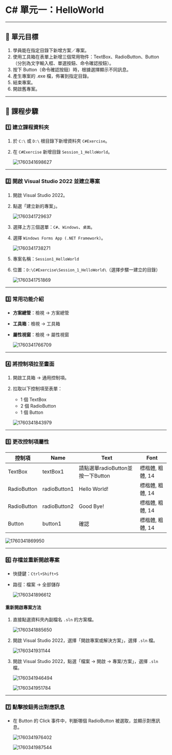 # C# 單元一：HelloWorld

---

## 🎯 單元目標

1. 學員能在指定目錄下新增方案／專案。
2. 使用工具箱在表單上新增三個常用物件：TextBox、RadioButton、Button（分別為文字輸入框、單選按鈕、命令確認按鈕）。
3. 按下 Button（命令確認按鈕）時，根據選擇顯示不同訊息。
4. 產生專案的 .exe 檔，佈署到指定目錄。
5. 結束專案。
6. 開啟舊專案。

---

## 📝 課程步驟

### 1️⃣ 建立課程資料夾

1. 於 `C:\` 或 `D:\` 根目錄下新增資料夾 `C#Exercise`。
2. 在 `C#Exercise` 新增目錄 `Session_1_HelloWorld`。

   ![1760341698627](image/Course1/1760341698627.png)

---

### 2️⃣ 開啟 Visual Studio 2022 並建立專案

1. 開啟 Visual Studio 2022。
2. 點選「建立新的專案」。

   ![1760341729637](image/Course1/1760341729637.png)
3. 選擇上方三個選單：`C#`、`Windows`、`桌面`。
4. 選擇 `Windows Forms App (.NET Framework)`。

   ![1760341738271](image/Course1/1760341738271.png)
5. 專案名稱：`Session1_HelloWorld`
6. 位置：`D:\C#Exercise\Session_1_HelloWorld\`（選擇步驟一建立的目錄）

   ![1760341751869](image/Course1/1760341751869.png)

---

### 3️⃣ 常用功能介紹

- **方案總管**：檢視 → 方案總管
- **工具箱**：檢視 → 工具箱
- **屬性視窗**：檢視 → 屬性視窗

  ![1760341766709](image/Course1/1760341766709.png)

---

### 4️⃣ 將控制項拉至畫面

1. 開啟工具箱 → 通用控制項。
2. 拉取以下控制項至表單：

   - 1 個 TextBox
   - 2 個 RadioButton
   - 1 個 Button

   ![1760341843979](image/Course1/1760341843979.png)

---

### 5️⃣ 更改控制項屬性

| 控制項      | Name         | Text                              | Font             |
| ----------- | ------------ | --------------------------------- | ---------------- |
| TextBox     | textBox1     | 請點選單radioButton並按一下Button | 標楷體, 粗體, 14 |
| RadioButton | radioButton1 | Hello World!                      | 標楷體, 粗體, 14 |
| RadioButton | radioButton2 | Good Bye!                         | 標楷體, 粗體, 14 |
| Button      | button1      | 確認                              | 標楷體, 粗體, 14 |

   ![1760341869950](image/Course1/1760341869950.png)

---

### 6️⃣ 存檔並重新開啟專案

- 快捷鍵：`Ctrl+Shift+S`
- 路徑：檔案 → 全部儲存

  ![1760341896612](image/Course1/1760341896612.png)

#### 重新開啟專案方法

1. 直接點選資料夾內副檔名 `.sln` 的方案檔。

   ![1760341885650](image/Course1/1760341885650.png)
2. 開啟 Visual Studio 2022，選擇「開啟專案或解決方案」，選擇 `.sln` 檔。

   ![1760341931144](image/Course1/1760341931144.png)
3. 開啟 Visual Studio 2022，點選「檔案 → 開啟 → 專案/方案」，選擇 `.sln` 檔。

   ![1760341946494](image/Course1/1760341946494.png)

   ![1760341951784](image/Course1/1760341951784.png)

---

### 7️⃣ 點擊按鈕秀出對應訊息

- 在 Button 的 Click 事件中，判斷哪個 RadioButton 被選取，並顯示對應訊息。

  ![1760341976402](image/Course1/1760341976402.png)

  ![1760341987544](image/Course1/1760341987544.png)
